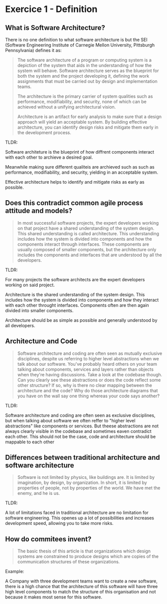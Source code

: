 # Exercice 1 - Definition

## What is Software Architecture?

There is no one definition to what software architecture is but the SEI (Software Engineering Institute of Carnegie Mellon University, Pittsburgh Pennsylvania) defines it as:

> The software architecture of a program or computing system is a depiction of the system that
> aids in the understanding of how the system will behave. Software architecture serves as the
> blueprint for both the system and the project developing it, defining the work assignments that
> must be carried out by design and implementation teams. 
> 
> The architecture is the primary carrier of system qualities such as performance, modifiability, 
> and security, none of which can be achieved without a unifying architectural vision. 
> 
> Architecture is an artifact for early analysis to make sure that
> a design approach will yield an acceptable system. By building effective architecture, you can
> identify design risks and mitigate them early in the development process.

TLDR:

Software architeture is the blueprint of how diffrent components interact with each other to archieve a desired goal.

Meanwhile making sure different qualiteis are archieved such as such as performance, modifiability, and security, yielding
in an acceptable system.

Effective architecture helps to identify and mitigate risks as early as possible.

## Does this contradict common agile process attitude and models?

> In most successful software projects, the expert developers working on that project have a
> shared understanding of the system design. This shared understanding is called architecture. This
> understanding includes how the system is divided into components and how the components
> interact through interfaces. These components are usually composed of smaller components, but
> the architecture only includes the components and interfaces that are understood by all the
> developers.

TLDR: 

For many projects the software architects are the expert developers working on said project.

Architecture is the shared understanding of the system design. This includes how the system is divided into
components and how they interact with each other throught interfaces. Components often are then again
divided into smaller components.

Architecture should be as simple as possible and generally understood by all developers.

## Architecture and Code

> Software architecture and coding are often seen as mutually exclusive disciplines, despite us
> referring to higher level abstractions when we talk about our software. You've probably heard
> others on your team talking about components, services and layers rather than objects when
> they're having discussions. Take a look at the codebase though. Can you clearly see these
> abstractions or does the code reflect some other structure? If so, why is there no clear mapping
> between the architecture and the code? Why do those architecture diagrams that you have on the
> wall say one thing whereas your code says another?

TLDR:

Software architecture and coding are often seen as exclusive disciplines, but when talking about
software we often reffer to "higher level abstractions" like components or services. But theese
abstractions are not always clearly visible in the codebase and sometimes eaven contradict each
other. This should not be the case, code and architecture should be mappable to each other

## Differences between traditional architecture and software architecture

> Software is not limited by physics, like buildings are. It is limited by imagination, by design, by
> organization. In short, it is limited by properties of people, not by properties of the world. We have
> met the enemy, and he is us.

TLDR:

A lot of limitations faced in traditional architecture are no limitation for software engineering.
This openes up a lot of possibilities and increases development speed, allowing you to take more risks.

## How do commitees invent?

> The basic thesis of this article is that organizations which design systems are constrained to
> produce designs which are copies of the communication structures of these organizations.

Example:

A Company with three development teams want to create a new software, there is a high chance that the
architecture of this software will have three high level components to match the structure of this
organisation and not because it makes most sense for this software.

